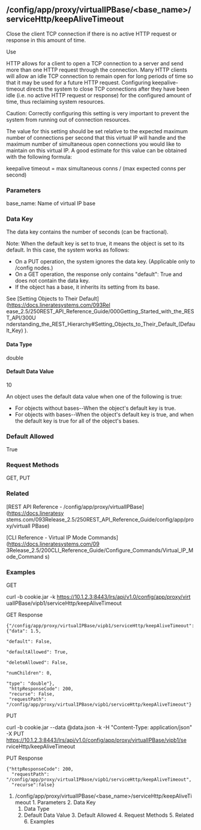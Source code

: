 ## /config/app/proxy/virtualIPBase/<base_name>/serviceHttp/keepAliveTimeout

Close the client TCP connection if there is no active HTTP request or response
in this amount of time.

Use

HTTP allows for a client to open a TCP connection to a server and send more
than one HTTP request through the connection. Many HTTP clients will allow an
idle TCP connection to remain open for long periods of time so that it may be
used for a future HTTP request. Configuring keepalive-timeout directs the
system to close TCP connections after they have been idle (i.e. no active HTTP
request or response) for the configured amount of time, thus reclaiming system
resources.

Caution: Correctly configuring this setting is very important to prevent the
system from running out of connection resources.

The value for this setting should be set relative to the expected maximum
number of connections per second that this virtual IP will handle and the
maximum number of simultaneous open connections you would like to maintain on
this virtual IP. A good estimate for this value can be obtained with the
following formula:

keepalive timeout = max simultaneous conns / (max expected conns per second)

### Parameters

base_name: Name of virtual IP base

### Data Key

The data key contains the number of seconds (can be fractional).

Note: When the default key is set to true, it means the object is set to its
default. In this case, the system works as follows:

  * On a PUT operation, the system ignores the data key. (Applicable only to /config nodes.)
  * On a GET operation, the response only contains "default": True and does not contain the data key.
  * If the object has a base, it inherits its setting from its base.

See [Setting Objects to Their Default](https://docs.lineratesystems.com/093Rel
ease_2.5/250REST_API_Reference_Guide/000Getting_Started_with_the_REST_API/300U
nderstanding_the_REST_Hierarchy#Setting_Objects_to_Their_Default_(Default_Key)
).

#### Data Type

double

#### Default Data Value

10

An object uses the default data value when one of the following is true:

  * For objects without bases--When the object's default key is true.
  * For objects with bases--When the object's default key is true, and when the default key is true for all of the object's bases.

### Default Allowed

True

### Request Methods

GET, PUT

### Related

[REST API Reference - /config/app/proxy/virtualIPBase](https://docs.lineratesy
stems.com/093Release_2.5/250REST_API_Reference_Guide/config/app/proxy/virtualI
PBase)

[CLI Reference - Virtual IP Mode Commands](https://docs.lineratesystems.com/09
3Release_2.5/200CLI_Reference_Guide/Configure_Commands/Virtual_IP_Mode_Command
s)

### Examples

GET

curl -b cookie.jar -k https://10.1.2.3:8443/lrs/api/v1.0/config/app/proxy/virt
ualIPBase/vipb1/serviceHttp/keepAliveTimeout

GET Response

    
    {"/config/app/proxy/virtualIPBase/vipb1/serviceHttp/keepAliveTimeout": {"data": 1.5,
                                                                            "default": False,
                                                                            "defaultAllowed": True,
                                                                            "deleteAllowed": False,
                                                                            "numChildren": 0,
                                                                            "type": "double"},
     "httpResponseCode": 200,
     "recurse": False,
     "requestPath": "/config/app/proxy/virtualIPBase/vipb1/serviceHttp/keepAliveTimeout"}
    

PUT

curl -b cookie.jar --data @data.json -k -H "Content-Type: application/json" -X
PUT https://10.1.2.3:8443/lrs/api/v1.0/config/app/proxy/virtualIPBase/vipb1/se
rviceHttp/keepAliveTimeout

PUT Response

    
    {"httpResponseCode": 200,
      "requestPath": "/config/app/proxy/virtualIPBase/vipb1/serviceHttp/keepAliveTimeout",
      "recurse":false}

  1. /config/app/proxy/virtualIPBase/<base_name>/serviceHttp/keepAliveTimeout
    1. Parameters
    2. Data Key
      1. Data Type
      2. Default Data Value
    3. Default Allowed
    4. Request Methods
    5. Related
    6. Examples

